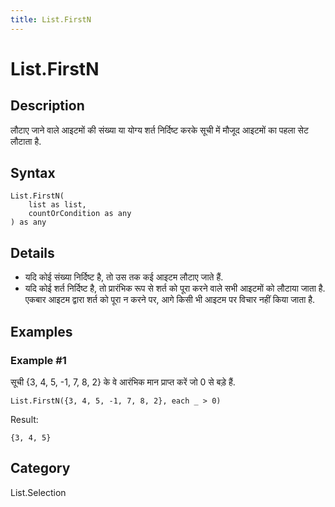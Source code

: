 ```yaml
---
title: List.FirstN
---
```


# List.FirstN


## Description

लौटाए जाने वाले आइटमों की संख्या या योग्य शर्त निर्दिष्ट करके सूची में मौजूद आइटमों का पहला सेट लौटाता है.


## Syntax

```powerquery
List.FirstN(
    list as list,
    countOrCondition as any
) as any
```


## Details

 <ul>  <li>यदि कोई संख्या निर्दिष्ट है, तो उस तक कई आइटम लौटाए जाते हैं. </li>  <li>यदि कोई शर्त निर्दिष्ट है, तो प्रारंभिक रूप से शर्त को पूरा करने वाले सभी आइटमों को लौटाया जाता है. एकबार आइटम द्वारा शर्त को पूरा न करने पर, आगे किसी भी आइटम पर विचार नहीं किया जाता है. </li> </ul>


## Examples

### Example #1 
सूची \{3, 4, 5, -1, 7, 8, 2} के वे आरंभिक मान प्राप्त करें जो 0 से बड़े हैं.
```powerquery
List.FirstN({3, 4, 5, -1, 7, 8, 2}, each _ > 0)
```

Result: 
```powerquery
{3, 4, 5}
```




## Category
List.Selection
